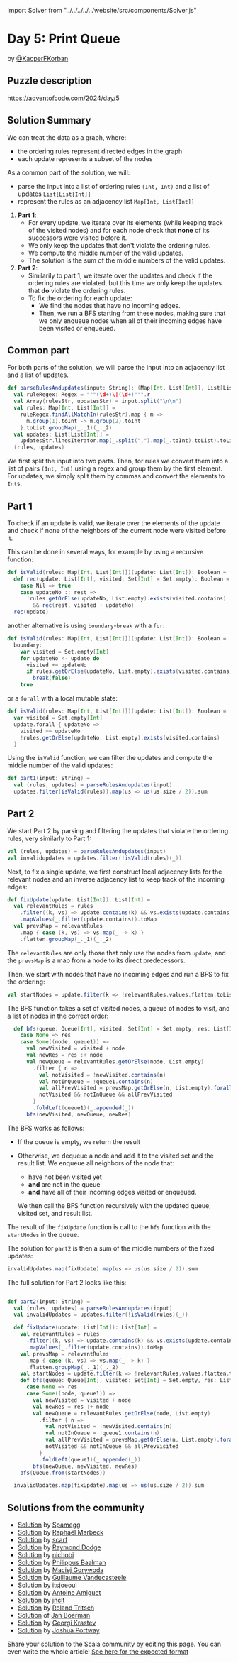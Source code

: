 import Solver from "../../../../../website/src/components/Solver.js"

# Day 5: Print Queue

by [@KacperFKorban](https://github.com/KacperFKorban)

## Puzzle description

https://adventofcode.com/2024/day/5

## Solution Summary

We can treat the data as a graph, where:
- the ordering rules represent directed edges in the graph
- each update represents a subset of the nodes

As a common part of the solution, we will:
- parse the input into a list of ordering rules `(Int, Int)` and a list of updates `List[List[Int]]`
- represent the rules as an adjacency list `Map[Int, List[Int]]`

1. **Part 1**:
   - For every update, we iterate over its elements (while keeping track of the visited nodes) and for each node check that **none** of its successors were visited before it.
   - We only keep the updates that don't violate the ordering rules.
   - We compute the middle number of the valid updates.
   - The solution is the sum of the middle numbers of the valid updates.
2. **Part 2**:
   - Similarily to part 1, we iterate over the updates and check if the ordering rules are violated, but this time we only keep the updates that **do** violate the ordering rules.
   - To fix the ordering for each update:
     - We find the nodes that have no incoming edges.
     - Then, we run a BFS starting from these nodes, making sure that we only enqueue nodes when all of their incoming edges have been visited or enqueued.

## Common part

For both parts of the solution, we will parse the input into an adjacency list and a list of updates.

```scala
def parseRulesAndupdates(input: String): (Map[Int, List[Int]], List[List[Int]]) =
  val ruleRegex: Regex = """(\d+)\|(\d+)""".r
  val Array(rulesStr, updatesStr) = input.split("\n\n")
  val rules: Map[Int, List[Int]] =
    ruleRegex.findAllMatchIn(rulesStr).map { m =>
      m.group(1).toInt -> m.group(2).toInt
    }.toList.groupMap(_._1)(_._2)
  val updates: List[List[Int]] =
    updatesStr.linesIterator.map(_.split(",").map(_.toInt).toList).toList
  (rules, updates)
```

We first split the input into two parts. Then, for rules we convert them into a list of pairs `(Int, Int)` using a regex and group them by the first element. For updates, we simply split them by commas and convert the elements to `Int`s.

## Part 1

To check if an update is valid, we iterate over the elements of the update and check if none of the neighbors of the current node were visited before it.

This can be done in several ways, for example by using a recursive function:

```scala
def isValid(rules: Map[Int, List[Int]])(update: List[Int]): Boolean =
  def rec(update: List[Int], visited: Set[Int] = Set.empty): Boolean = update match
    case Nil => true
    case updateNo :: rest =>
      !rules.getOrElse(updateNo, List.empty).exists(visited.contains)
        && rec(rest, visited + updateNo)
  rec(update)
```

another alternative is using `boundary`-`break` with a `for`:

```scala
def isValid(rules: Map[Int, List[Int]])(update: List[Int]): Boolean =
  boundary:
    var visited = Set.empty[Int]
    for updateNo <- update do
      visited += updateNo
      if rules.getOrElse(updateNo, List.empty).exists(visited.contains) then
        break(false)
    true
```

or a `forall` with a local mutable state:

```scala
def isValid(rules: Map[Int, List[Int]])(update: List[Int]): Boolean =
  var visited = Set.empty[Int]
  update.forall { updateNo =>
    visited += updateNo
    !rules.getOrElse(updateNo, List.empty).exists(visited.contains)
  }
```

Using the `isValid` function, we can filter the updates and compute the middle number of the valid updates:

```scala
def part1(input: String) =
  val (rules, updates) = parseRulesAndupdates(input)
  updates.filter(isValid(rules)).map(us => us(us.size / 2)).sum
```

## Part 2

We start Part 2 by parsing and filtering the updates that violate the ordering rules, very similarly to Part 1:

```scala
val (rules, updates) = parseRulesAndupdates(input)
val invalidupdates = updates.filter(!isValid(rules)(_))
```

Next, to fix a single update, we first construct local adjacency lists for the relevant nodes and an inverse adjacency list to keep track of the incoming edges:

```scala
def fixUpdate(update: List[Int]): List[Int] =
  val relevantRules = rules
    .filter((k, vs) => update.contains(k) && vs.exists(update.contains))
    .mapValues(_.filter(update.contains)).toMap
  val prevsMap = relevantRules
    .map { case (k, vs) => vs.map(_ -> k) }
    .flatten.groupMap(_._1)(_._2)
```

The `relevantRules` are only those that only use the nodes from `update`, and the `prevsMap` is a map from a node to its direct predecessors.

Then, we start with nodes that have no incoming edges and run a BFS to fix the ordering:

```scala
val startNodes = update.filter(k => !relevantRules.values.flatten.toList.contains(k))
```

The BFS function takes a set of visited nodes, a queue of nodes to visit, and a list of nodes in the correct order:

```scala
  def bfs(queue: Queue[Int], visited: Set[Int] = Set.empty, res: List[Int] = List.empty): List[Int] = queue.dequeueOption match
    case None => res
    case Some((node, queue1)) =>
      val newVisited = visited + node
      val newRes = res :+ node
      val newQueue = relevantRules.getOrElse(node, List.empty)
        .filter { n =>
          val notVisited = !newVisited.contains(n)
          val notInQueue = !queue1.contains(n)
          val allPrevVisited = prevsMap.getOrElse(n, List.empty).forall(p => newVisited.contains(p) || queue1.contains(p))
          notVisited && notInQueue && allPrevVisited
        }
        .foldLeft(queue1)(_.appended(_))
      bfs(newVisited, newQueue, newRes)
```

The BFS works as follows:
- If the queue is empty, we return the result
- Otherwise, we dequeue a node and add it to the visited set and the result list. We enqueue all neighbors of the node that:
  - have not been visited yet
  - **and** are not in the queue
  - **and** have all of their incoming edges visited or enqueued.

  We then call the BFS function recursively with the updated queue, visited set, and result list.

The result of the `fixUpdate` function is call to the `bfs` function with the `startNodes` in the queue.

The solution for `part2` is then a sum of the middle numbers of the fixed updates:

```scala
invalidUpdates.map(fixUpdate).map(us => us(us.size / 2)).sum
```

The full solution for Part 2 looks like this:

```scala

def part2(input: String) =
  val (rules, updates) = parseRulesAndupdates(input)
  val invalidUpdates = updates.filter(!isValid(rules)(_))

  def fixUpdate(update: List[Int]): List[Int] =
    val relevantRules = rules
      .filter((k, vs) => update.contains(k) && vs.exists(update.contains))
      .mapValues(_.filter(update.contains)).toMap
    val prevsMap = relevantRules
      .map { case (k, vs) => vs.map(_ -> k) }
      .flatten.groupMap(_._1)(_._2)
    val startNodes = update.filter(k => !relevantRules.values.flatten.toList.contains(k))
    def bfs(queue: Queue[Int], visited: Set[Int] = Set.empty, res: List[Int] = List.empty): List[Int] = queue.dequeueOption match
      case None => res
      case Some((node, queue1)) =>
        val newVisited = visited + node
        val newRes = res :+ node
        val newQueue = relevantRules.getOrElse(node, List.empty)
          .filter { n =>
            val notVisited = !newVisited.contains(n)
            val notInQueue = !queue1.contains(n)
            val allPrevVisited = prevsMap.getOrElse(n, List.empty).forall(p => newVisited.contains(p) || queue1.contains(p))
            notVisited && notInQueue && allPrevVisited
          }
          .foldLeft(queue1)(_.appended(_))
        bfs(newQueue, newVisited, newRes)
    bfs(Queue.from(startNodes))

  invalidUpdates.map(fixUpdate).map(us => us(us.size / 2)).sum
```

## Solutions from the community

- [Solution](https://github.com/spamegg1/aoc/blob/master/2024/05/05.worksheet.sc#L133) by [Spamegg](https://github.com/spamegg1/)
- [Solution](https://github.com/rmarbeck/advent2024/blob/main/day5/src/main/scala/Solution.scala) by [Raphaël Marbeck](https://github.com/rmarbeck)
- [Solution](https://github.com/scarf005/aoc-scala/blob/main/2024/day05.scala) by [scarf](https://github.com/scarf005)
- [Solution](https://github.com/rayrobdod/advent-of-code/blob/main/2024/05/day5.sc) by [Raymond Dodge](https://github.com/rayrobdod)
- [Solution](https://github.com/nichobi/advent-of-code-2024/blob/main/05/solution.scala) by [nichobi](https://github.com/nichobi)
- [Solution](https://github.com/Philippus/adventofcode/blob/main/src/main/scala/adventofcode2024/Day05.scala) by [Philippus Baalman](https://github.com/philippus)
- [Solution](https://github.com/makingthematrix/AdventOfCode2024/blob/main/src/main/scala/io/github/makingthematrix/AdventofCode2024/DayFive.scala) by [Maciej Gorywoda](https://github.com/makingthematrix)
- [Solution](https://github.com/guycastle/advent_of_code/blob/main/src/main/scala/aoc2024/day05/DayFive.scala) by [Guillaume Vandecasteele](https://github.com/guycastle)
- [Solution](https://github.com/itsjoeoui/aoc2024/blob/main/src/day05.scala) by [itsjoeoui](https://github.com/itsjoeoui)
- [Solution](https://github.com/aamiguet/advent-2024/blob/main/src/main/scala/ch/aamiguet/advent2024/Day5.scala) by [Antoine Amiguet](https://github.com/aamiguet/)
- [Solution](https://github.com/jnclt/adventofcode2024/blob/main/day05/print-queue.sc) by [jnclt](https://github.com/jnclt)
- [Solution](https://github.com/rolandtritsch/scala3-aoc-2024/blob/trunk/src/aoc2024/Day05.scala) by [Roland Tritsch](https://github.com/rolandtritsch)
- [Solution](https://github.com/Jannyboy11/AdventOfCode2024/blob/master/src/main/scala/day05/Day05.scala) of [Jan Boerman](https://x.com/JanBoerman95)
- [Solution](https://github.com/profunctor-optics/advent-2024/blob/main/src/main/scala/advent2024/Day05.scala) by [Georgi Krastev](https://github.com/joroKr21)
- [Solution](https://github.com/jportway/advent2024/blob/master/src/main/scala/Day5.scala) by [Joshua Portway](https://github.com/jportway)

Share your solution to the Scala community by editing this page.
You can even write the whole article! [See here for the expected format](https://github.com/scalacenter/scala-advent-of-code/discussions/424)
